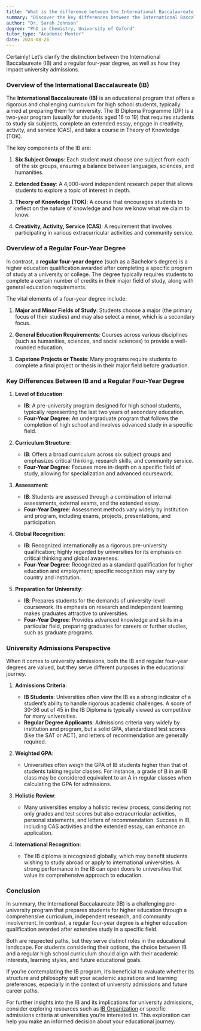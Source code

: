 ```yaml
---
title: "What is the difference between the International Baccalaureate and a regular four year degree?"
summary: "Discover the key differences between the International Baccalaureate and a regular four-year degree, including their impact on university admissions."
author: "Dr. Sarah Johnson"
degree: "PhD in Chemistry, University of Oxford"
tutor_type: "Academic Mentor"
date: 2024-08-26
---
```


Certainly! Let’s clarify the distinction between the International Baccalaureate (IB) and a regular four-year degree, as well as how they impact university admissions.

### Overview of the International Baccalaureate (IB)

The **International Baccalaureate (IB)** is an educational program that offers a rigorous and challenging curriculum for high school students, typically aimed at preparing them for university. The IB Diploma Programme (DP) is a two-year program (usually for students aged 16 to 19) that requires students to study six subjects, complete an extended essay, engage in creativity, activity, and service (CAS), and take a course in Theory of Knowledge (TOK).

The key components of the IB are:

1. **Six Subject Groups**: Each student must choose one subject from each of the six groups, ensuring a balance between languages, sciences, and humanities.

2. **Extended Essay**: A 4,000-word independent research paper that allows students to explore a topic of interest in depth.

3. **Theory of Knowledge (TOK)**: A course that encourages students to reflect on the nature of knowledge and how we know what we claim to know.

4. **Creativity, Activity, Service (CAS)**: A requirement that involves participating in various extracurricular activities and community service.

### Overview of a Regular Four-Year Degree

In contrast, a **regular four-year degree** (such as a Bachelor’s degree) is a higher education qualification awarded after completing a specific program of study at a university or college. The degree typically requires students to complete a certain number of credits in their major field of study, along with general education requirements. 

The vital elements of a four-year degree include:

1. **Major and Minor Fields of Study**: Students choose a major (the primary focus of their studies) and may also select a minor, which is a secondary focus.

2. **General Education Requirements**: Courses across various disciplines (such as humanities, sciences, and social sciences) to provide a well-rounded education.

3. **Capstone Projects or Thesis**: Many programs require students to complete a final project or thesis in their major field before graduation.

### Key Differences Between IB and a Regular Four-Year Degree

1. **Level of Education**:
   - **IB**: A pre-university program designed for high school students, typically representing the last two years of secondary education.
   - **Four-Year Degree**: An undergraduate program that follows the completion of high school and involves advanced study in a specific field.

2. **Curriculum Structure**:
   - **IB**: Offers a broad curriculum across six subject groups and emphasizes critical thinking, research skills, and community service.
   - **Four-Year Degree**: Focuses more in-depth on a specific field of study, allowing for specialization and advanced coursework.

3. **Assessment**:
   - **IB**: Students are assessed through a combination of internal assessments, external exams, and the extended essay.
   - **Four-Year Degree**: Assessment methods vary widely by institution and program, including exams, projects, presentations, and participation.

4. **Global Recognition**:
   - **IB**: Recognized internationally as a rigorous pre-university qualification; highly regarded by universities for its emphasis on critical thinking and global awareness.
   - **Four-Year Degree**: Recognized as a standard qualification for higher education and employment; specific recognition may vary by country and institution.

5. **Preparation for University**:
   - **IB**: Prepares students for the demands of university-level coursework. Its emphasis on research and independent learning makes graduates attractive to universities.
   - **Four-Year Degree**: Provides advanced knowledge and skills in a particular field, preparing graduates for careers or further studies, such as graduate programs.

### University Admissions Perspective

When it comes to university admissions, both the IB and regular four-year degrees are valued, but they serve different purposes in the educational journey.

1. **Admissions Criteria**:
   - **IB Students**: Universities often view the IB as a strong indicator of a student’s ability to handle rigorous academic challenges. A score of 30-36 out of 45 in the IB Diploma is typically viewed as competitive for many universities.
   - **Regular Degree Applicants**: Admissions criteria vary widely by institution and program, but a solid GPA, standardized test scores (like the SAT or ACT), and letters of recommendation are generally required.

2. **Weighted GPA**:
   - Universities often weigh the GPA of IB students higher than that of students taking regular classes. For instance, a grade of B in an IB class may be considered equivalent to an A in regular classes when calculating the GPA for admissions.

3. **Holistic Review**:
   - Many universities employ a holistic review process, considering not only grades and test scores but also extracurricular activities, personal statements, and letters of recommendation. Success in IB, including CAS activities and the extended essay, can enhance an application.

4. **International Recognition**:
   - The IB diploma is recognized globally, which may benefit students wishing to study abroad or apply to international universities. A strong performance in the IB can open doors to universities that value its comprehensive approach to education.

### Conclusion

In summary, the International Baccalaureate (IB) is a challenging pre-university program that prepares students for higher education through a comprehensive curriculum, independent research, and community involvement. In contrast, a regular four-year degree is a higher education qualification awarded after extensive study in a specific field. 

Both are respected paths, but they serve distinct roles in the educational landscape. For students considering their options, the choice between IB and a regular high school curriculum should align with their academic interests, learning styles, and future educational goals.

If you’re contemplating the IB program, it’s beneficial to evaluate whether its structure and philosophy suit your academic aspirations and learning preferences, especially in the context of university admissions and future career paths. 

For further insights into the IB and its implications for university admissions, consider exploring resources such as [IB Organization](https://www.ibo.org/benefits/comparing-ib-with-other-qualifications/) or specific admissions criteria at universities you’re interested in. This exploration can help you make an informed decision about your educational journey.
    